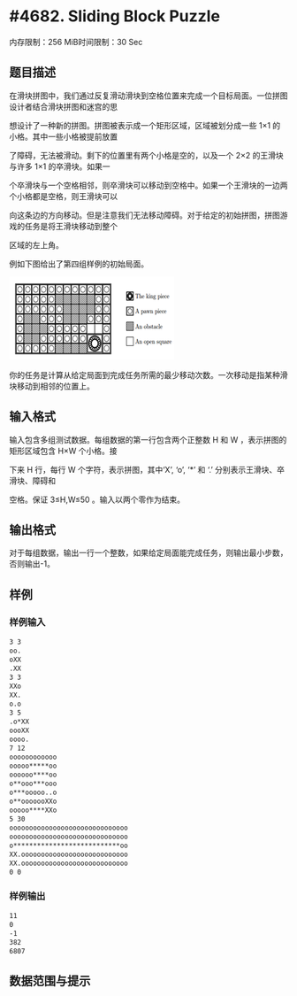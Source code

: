 # #4682. Sliding Block Puzzle

内存限制：256 MiB时间限制：30 Sec

## 题目描述

在滑块拼图中，我们通过反复滑动滑块到空格位置来完成一个目标局面。一位拼图设计者结合滑块拼图和迷宫的思

想设计了一种新的拼图。拼图被表示成一个矩形区域，区域被划分成一些 1&times;1 的小格。其中一些小格被提前放置

了障碍，无法被滑动。剩下的位置里有两个小格是空的，以及一个 2&times;2 的王滑块与许多 1&times;1 的卒滑块。如果一

个卒滑块与一个空格相邻，则卒滑块可以移动到空格中。如果一个王滑块的一边两个小格都是空格，则王滑块可以

向这条边的方向移动。但是注意我们无法移动障碍。对于给定的初始拼图，拼图游戏的任务是将王滑块移动到整个

区域的左上角。

例如下图给出了第四组样例的初始局面。

 ![](upload/201608/11.png)

你的任务是计算从给定局面到完成任务所需的最少移动次数。一次移动是指某种滑块移动到相邻的位置上。

## 输入格式

输入包含多组测试数据。每组数据的第一行包含两个正整数 H 和 W ，表示拼图的矩形区域包含 H&times;W 个小格。接

下来 H 行，每行 W 个字符，表示拼图，其中&lsquo;X&rsquo;, &lsquo;o&rsquo;, &lsquo;*&rsquo; 和 &lsquo;.&rsquo; 分别表示王滑块、卒滑块、障碍和

空格。保证 3&le;H,W&le;50 。输入以两个零作为结束。

## 输出格式

对于每组数据，输出一行一个整数，如果给定局面能完成任务，则输出最小步数，否则输出-1。

## 样例

### 样例输入

    
    3 3
    oo.
    oXX
    .XX
    3 3
    XXo
    XX.
    o.o
    3 5
    .o*XX
    oooXX
    oooo.
    7 12
    oooooooooooo
    ooooo*****oo
    oooooo****oo
    o**ooo***ooo
    o***ooooo..o
    o**ooooooXXo
    ooooo****XXo
    5 30
    oooooooooooooooooooooooooooooo
    oooooooooooooooooooooooooooooo
    o***************************oo
    XX.ooooooooooooooooooooooooooo
    XX.ooooooooooooooooooooooooooo
    0 0 
    

### 样例输出

    
    11
    0
    -1
    382
    6807
    
    

## 数据范围与提示
